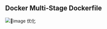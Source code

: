 ## Docker Multi-Stage Dockerfile 


![image 优化](http://dropshare.oss-cn-beijing.aliyuncs.com/1553592744.png)